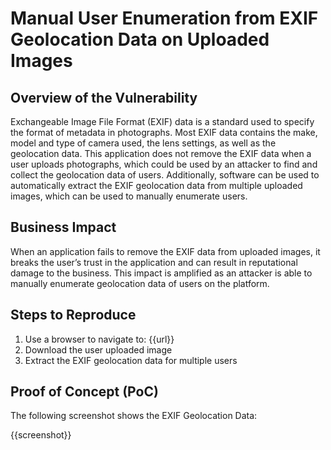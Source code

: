 # Manual User Enumeration from EXIF Geolocation Data on Uploaded Images

## Overview of the Vulnerability

Exchangeable Image File Format (EXIF) data is a standard used to specify the format of metadata in photographs. Most EXIF data contains the make, model and type of camera used, the lens settings, as well as the geolocation data. This application does not remove the EXIF data when a user uploads photographs, which could be used by an attacker to find and collect the geolocation data of users. Additionally, software can be used to automatically extract the EXIF geolocation data from multiple uploaded images, which can be used to manually enumerate users.

## Business Impact

When an application fails to remove the EXIF data from uploaded images, it breaks the user’s trust in the application and can result in reputational damage to the business. This impact is amplified as an attacker is able to manually enumerate geolocation data of users on the platform.

## Steps to Reproduce

1. Use a browser to navigate to: {{url}}
1. Download the user uploaded image
1. Extract the EXIF geolocation data for multiple users

## Proof of Concept (PoC)

The following screenshot shows the EXIF Geolocation Data:

{{screenshot}}
